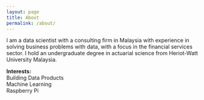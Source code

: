 ```yaml
---
layout: page
title: About
permalink: /about/
---
```


I am a data scientist with a consulting firm in Malaysia with experience in solving business problems with data, with a focus in the financial services sector. I hold an undergraduate degree in actuarial science from Heriot-Watt University Malaysia.

**Interests:**  
Building Data Products  
Machine Learning  
Raspberry Pi  